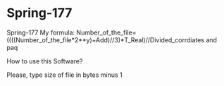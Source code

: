 # Spring-177
Spring-177
My formula:
Number_of_the_file=((((Number_of_the_file*2**y)+Add)//3)*T_Real)//Divided_corrdiates
and paq

How to use this Software? 

Please, type size of file in bytes minus 1
